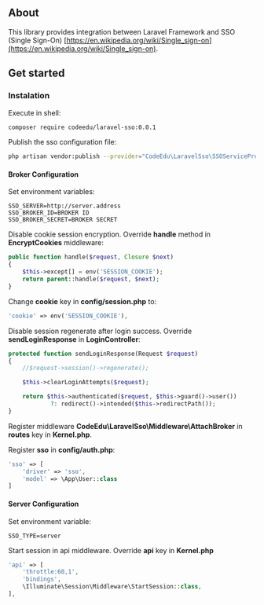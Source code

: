 ## About

This library provides integration between Laravel Framework and SSO (Single Sign-On) [https://en.wikipedia.org/wiki/Single_sign-on](https://en.wikipedia.org/wiki/Single_sign-on).

## Get started

### Instalation
Execute in shell:
```sh
composer require codeedu/laravel-sso:0.0.1
```
Publish the sso configuration file:
```sh
php artisan vendor:publish --provider="CodeEdu\LaravelSso\SSOServiceProvider"
```
#### Broker Configuration
Set environment variables:
```
SSO_SERVER=http://server.address
SSO_BROKER_ID=BROKER ID
SSO_BROKER_SECRET=BROKER SECRET
```
Disable cookie session encryption. Override **handle** method in **EncryptCookies** middleware:
```php
public function handle($request, Closure $next)
{
    $this->except[] = env('SESSION_COOKIE');
    return parent::handle($request, $next);
}
```
Change **cookie** key in **config/session.php** to:
```php
'cookie' => env('SESSION_COOKIE'),
```
Disable session regenerate after login success. Override **sendLoginResponse** in **LoginController**:
```php
protected function sendLoginResponse(Request $request)
{
    //$request->session()->regenerate();

    $this->clearLoginAttempts($request);

    return $this->authenticated($request, $this->guard()->user())
            ?: redirect()->intended($this->redirectPath());
}
```
Register middleware **CodeEdu\LaravelSso\Middleware\AttachBroker** in **routes** key in **Kernel.php**.

Register **sso** in **config/auth.php**:
```php
'sso' => [
    'driver' => 'sso',
    'model' => \App\User::class
]
```

#### Server Configuration

Set environment variable:
```
SSO_TYPE=server
```

Start session in api middleware. Override **api** key in **Kernel.php**

```php
'api' => [
    'throttle:60,1',
    'bindings',
    \Illuminate\Session\Middleware\StartSession::class,
],
```
